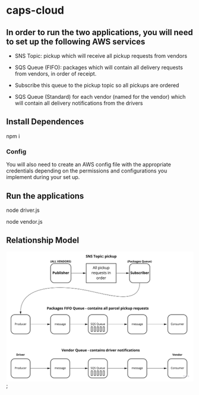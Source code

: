 # caps-cloud

## In order to run the two applications, you will need to set up the following AWS services

* SNS Topic: pickup which will receive all pickup requests from vendors

* SQS Queue (FIFO): packages which will contain all delivery requests from vendors, in order of receipt.

* Subscribe this queue to the pickup topic so all pickups are ordered

* SQS Queue (Standard) for each vendor (named for the vendor) which will contain all delivery notifications from the drivers

## Install Dependences

npm i

### Config

You will also need to create an AWS config file with the appropriate credentials depending on the permissions and configurations you implement during your set up.

## Run the applications

node driver.js

node vendor.js

## Relationship Model

![no-cap-cloud](./assets/no-cap.jpg);
